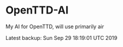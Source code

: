 # OpenTTD-AI
My AI for OpenTTD, will use primarily air

Latest backup: Sun Sep 29 18:19:01 UTC 2019
